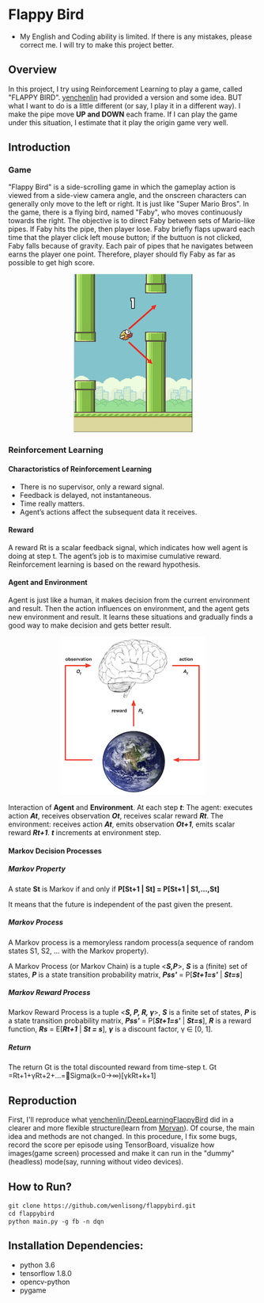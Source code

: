 # Flappy Bird

* My English and Coding ability is limited. If there is any mistakes, please correct me.
I will try to make this project better.

## Overview
In this project, I try using Reinforcement Learning to play a game, called "FLAPPY BIRD".
[yenchenlin](https://github.com/yenchenlin) had provided a version and some idea.
BUT what I want to do is a little different (or say, I play it in a different way).
I make the pipe move **UP and DOWN** each frame. If I can play the game under this situation, 
I estimate that it play the origin game very well.

## Introduction
### Game
"Flappy Bird" is a side-scrolling game in which the gameplay action is viewed from a side-view camera angle, 
and the onscreen characters can generally only move to the left or right. It is just like "Super Mario Bros". 
In the game, there is a flying bird, named "Faby", who moves continuously towards the right. 
The objective is to direct Faby between sets of Mario-like pipes. If Faby hits the pipe, then player lose. 
Faby briefly flaps upward each time that the player click left mouse button; if the buttuon is not clicked, 
Faby falls because of gravity. Each pair of pipes that he navigates between earns the player one point.
Therefore, player should fly Faby as far as possible to get high score.

<div align="center"><img src="./assets/readme/flappybird.png"></div>

### Reinforcement Learning

#### Charactoristics of  Reinforcement Learning
- There is no supervisor, only a reward signal. 
- Feedback is delayed, not instantaneous. 
- Time really matters. 
- Agent’s actions affect the subsequent data it receives.
#### Reward
A reward Rt is a scalar feedback signal, which indicates how well agent is doing at step t.
The agent’s job is to maximise cumulative reward.
Reinforcement learning is based on the reward hypothesis.
#### Agent and Environment
Agent is just like a human, it makes decision from the current environment and result.
Then the action influences on environment, and the agent gets new environment and result. 
It learns these situations and gradually finds a good way to make decision and gets better result.

<div align="center"><img src="./assets/readme/agent_environment.png"><div></div></div>

Interaction of **Agent** and **Environment**. At each step ***t***: 
The agent: executes action ***At***, receives observation ***Ot***, receives scalar reward ***Rt***.
The environment: receives action ***At***, emits observation ***Ot+1***, emits scalar reward ***Rt+1***.
***t*** increments at environment step.

#### Markov Decision Processes
##### Markov Property
A state **St** is Markov if and only if **P[St+1 | St] = P[St+1 | S1,...,St]**

It means that the future is independent of the past given the present.
##### Markov Process
A Markov process is a memoryless random process(a sequence of random states S1, S2, ... with the Markov property). 

A Markov Process (or Markov Chain) is a tuple <***S,P***>, ***S*** is a (finite) set of states, 
***P*** is a state transition probability matrix, ***Pss'*** = P[***St+1=s'*** | ***St=s***]

##### Markov Reward Process
Markov Reward Process is a tuple <***S, P, R, γ***>, ***S*** is a finite set of states,
***P*** is a state transition probability matrix, ***Pss'*** = P[***St+1=s'*** | ***St=s***],
***R*** is a reward function, ***Rs*** = E[***Rt+1*** | ***St = s***], ***γ*** is a discount factor, γ ∈ [0, 1].

##### Return
The return Gt is the total discounted reward from time-step t.
Gt =Rt+1+γRt+2+...=􏰋Sigma(k=0->∞)[γkRt+k+1]

## Reproduction
First, I'll reproduce what [yenchenlin/DeepLearningFlappyBird](https://github.com/yenchenlin/DeepLearningFlappyBird)
did in a clearer and more flexible structure(learn from [Morvan](https://morvanzhou.github.io/tutorials/machine-learning/reinforcement-learning/)). 
Of course, the main idea and methods are not changed. In this procedure, I fix some bugs, 
record the score per episode using TensorBoard, visualize how images(game screen) processed and make
it can run in the "dummy"(headless) mode(say, running without video devices).

## How to Run?
```
git clone https://github.com/wenlisong/flappybird.git
cd flappybird
python main.py -g fb -n dqn
```


## Installation Dependencies:
* python 3.6
* tensorflow 1.8.0
* opencv-python
* pygame

